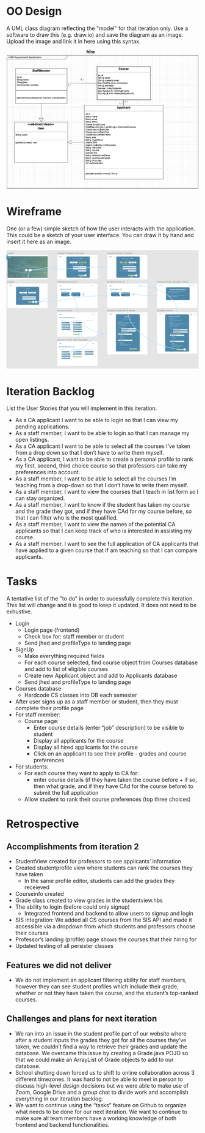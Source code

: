 # OO Design
A UML class diagram reflecting the "model" for that iteration only.
Use a software to draw this (e.g. draw.io) and save the diagram as an image. 
Upload the image and link it in here using this syntax.

![UML Diagram](./img/uml.png)

# Wireframe
One (or a few) simple sketch of how the user interacts with the application. 
This could be a sketch of your user interface. 
You can draw it by hand and insert it here as an image.

![Wireframe](./img/wireframe.png)

# Iteration Backlog
List the User Stories that you will implement in this iteration.

- As a CA applicant I want to be able to login so that I can view my pending applications.
- As a staff member, I want to be able to login so that I can manage my open listings.
- As a CA applicant I want to be able to select all the courses I’ve taken from a drop down so that I don’t have to write them myself.
- As a CA applicant, I want to be able to create a personal profile to rank my first, second, third choice course so that professors can take my preferences into account.
- As a staff member, I want to be able to select all the courses I’m teaching from a drop-down so that I don’t have to write them myself.
- As a staff member, I want to view the courses that I teach in list form so I can stay organized.
- As a staff member, I want to know if the student has taken my course and the grade they got, and if they have CAd for my course before, so that I can filter who is the most qualified.
- As a staff member, I want to view the names of the potential CA applicants so that I can keep track of who is interested in assisting my course.
- As a staff member, I want to see the full application of CA applicants that have applied to a given course that If am teaching so that I can compare applicants.

# Tasks
A tentative list of the "to do" in order to sucessfully complete this iteration.
This list will change and it is good to keep it updated.
It does not need to be exhustive.

- Login
  - Login page (frontend)
  - Check box for: staff member or student
  - Send jhed and profileType to landing page
- SignUp
  - Make everything required fields
  - For each course selected, find course object from Courses database and add to list of eligible courses
  - Create new Applicant object and add to Applicants database
  - Send jhed and profileType to landing page
- Courses database
  - Hardcode CS classes into DB each semester
- After user signs up as a staff member or student, then they must complete their profile page
- For staff member:
  - Course page:
    - Enter course details (enter “job” description) to be visible to student
    - Display all applicants for the course
    - Display all hired applicants for the course
    - Click on an applicant to see their profile - grades and course preferences
- For students:
  - For each course they want to apply to CA for:
    - enter course details (if they have taken the course before + if so, then what grade, and if they have CAd for the course before) to submit the full application 
  - Allow student to rank their course preferences (top three choices)

# Retrospective

## Accomplishments from iteration 2

- StudentView created for professors to see applicants’ information
- Created studentprofile view where students can rank the courses they have taken
  - In the same profile editor, students can add the grades they receieved
- Courseinfo created
- Grade class created to view grades in the studentview.hbs
- The ability to login (before could only signup)
  - Integrated frontend and backend to allow users to signup and login
- SIS integration: We added all CS courses from the SIS API and made it accessible via a dropdown from which students and professors choose their courses
- Professor’s landing (profile) page shows the courses that their hiring for
- Updated testing of all persister classes

## Features we did not deliver

- We do not implement an applicant filtering ability for staff members, however they can see student profiles which include their grade, whether or not they have taken the course, and the student’s top-ranked courses.

## Challenges and plans for next iteration

- We ran into an issue in the student profile part of our website where after a student inputs the grades they got for all the courses they’ve taken, we couldn’t find a way to retrieve their grades and update the database. We overcame this issue by creating a Grade.java POJO so that we could make an ArrayList of Grade objects to add to our database.
- School shutting down forced us to shift to online collaboration across 3 different timezones. It was hard to not be able to meet in person to discuss high-level design decisions but we were able to make use of Zoom, Google Drive and a group chat to divide work and accomplish everything in our iteration backlog.
- We want to continue using the “tasks” feature on Github to organize what needs to be done for our next iteration. We want to continue to make sure all team members have a working knowledge of both frontend and backend functionalities.